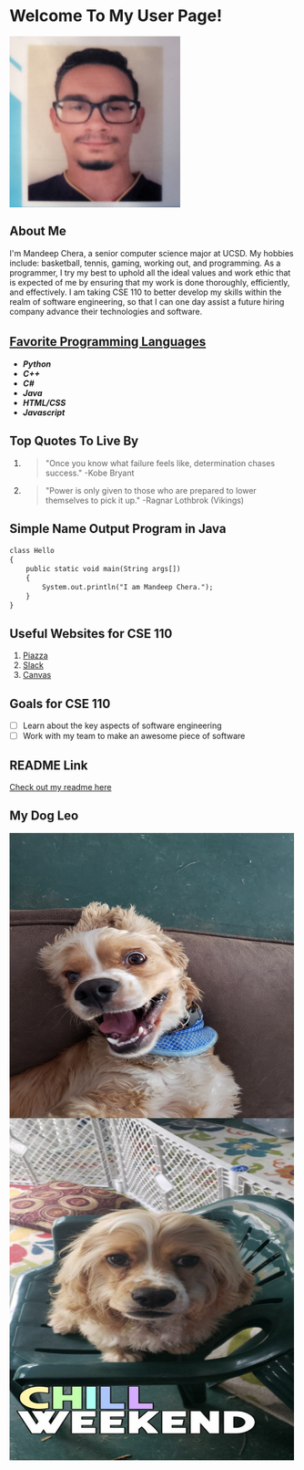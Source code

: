 # Welcome To My User Page!

<img src=images/profile.jpg width=300 height=300 align=center>

## **About Me**

I'm Mandeep Chera, a senior computer science major at UCSD. My hobbies include: basketball, tennis, gaming, working out, and programming. As a programmer, I try my best to uphold all the ideal values and work ethic that is expected of me by ensuring that my work is done thoroughly, efficiently, and effectively. I am taking CSE 110 to better develop my skills within the realm of software engineering, so that I can one day assist a future hiring company advance their technologies and software.

###### 

## [**Favorite Programming Languages**](README.md)

- ***Python***
- ***C++***
- ***C#***
- ***Java***
- ***HTML/CSS***
- ***Javascript***

## **Top Quotes To Live By**

1. > "Once you know what failure feels like, determination chases success." -Kobe Bryant

2. > "Power is only given to those who are prepared to lower themselves to pick it up." -Ragnar Lothbrok (Vikings)

## **Simple Name Output Program in Java**

```
class Hello
{
    public static void main(String args[])
    {
        System.out.println("I am Mandeep Chera.");
    }
}
```

## **Useful Websites for CSE 110**

1. [Piazza](https://piazza.com/)
2. [Slack](https://slack.com/)
3. [Canvas](https://canvas.ucsd.edu/)

## **Goals for CSE 110**

- [ ] Learn about the key aspects of software engineering
- [ ] Work with my team to make an awesome piece of software

## **README Link**

[Check out my readme here](README.md)

## **My Dog Leo**

<img src=images/leo1.jpg width=500 height=500 align=center>

<img src=images/leo2.jpg width=500 height=600 align=center>
